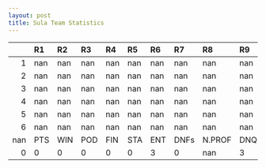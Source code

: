 ```yaml
---
layout: post 
title: Sula Team Statistics
--- 
```


|     | R1   | R2   | R3   | R4   | R5   | R6   | R7   | R8     | R9   | R10   | R11   | R12   | Points   | Pos   |
|----:|:-----|:-----|:-----|:-----|:-----|:-----|:-----|:-------|:-----|:------|:------|:------|:---------|:------|
|   1 | nan  | nan  | nan  | nan  | nan  | nan  | nan  | nan    | nan  | nan   | nan   | nan   | nan      | 0.0   |
|   2 | nan  | nan  | nan  | nan  | nan  | nan  | nan  | nan    | nan  | nan   | nan   | nan   | nan      | nan   |
|   3 | nan  | nan  | nan  | nan  | nan  | nan  | nan  | nan    | nan  | nan   | nan   | nan   | nan      | nan   |
|   4 | nan  | nan  | nan  | nan  | nan  | nan  | nan  | nan    | nan  | nan   | nan   | nan   | nan      | nan   |
|   5 | nan  | nan  | nan  | nan  | nan  | nan  | nan  | nan    | nan  | nan   | nan   | nan   | nan      | nan   |
|   6 | nan  | nan  | nan  | nan  | nan  | nan  | nan  | nan    | nan  | nan   | nan   | nan   | nan      | nan   |
| nan | PTS  | WIN  | POD  | FIN  | STA  | ENT  | DNFs | N.PROF | DNQ  | %FIN  | PPR   | BST   | CHA      | RNK   |
|   0 | 0    | 0    | 0    | 0    | 0    | 3    | 0    | nan    | 3    | 0.0   | 0.0   | 0     | nan      | 36    |